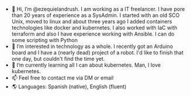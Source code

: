 - 👋 Hi, I’m @ezequielandrush. I am working as a IT freelancer.
  I have pore than 20 years of experience as a SysAdmin. I started with an old SCO Unix, moved to linux and about three years ago I added containers technologies like docker and kubernetes.
  I also worked with IaC with terraform and also I have experience working with Ansible. I can do some scripting with Python
- 👀 I’m interested in technology as a whole. I recently got an Arduino board and I have a (nearly dead) project of a robot. I'd like to finish that one day, but couldn't find the time yet.
- 🌱 I’m currently learning all I can about kubernetes. Man, I love kubernetes. 
- 📫 Feel free to contact me via DM or email
- :earth_americas: Languages: Spanish (native), English (fluent)

<!---
ezequielandrush/ezequielandrush is a ✨ special ✨ repository because its `README.md` (this file) appears on your GitHub profile.
You can click the Preview link to take a look at your changes.
--->
